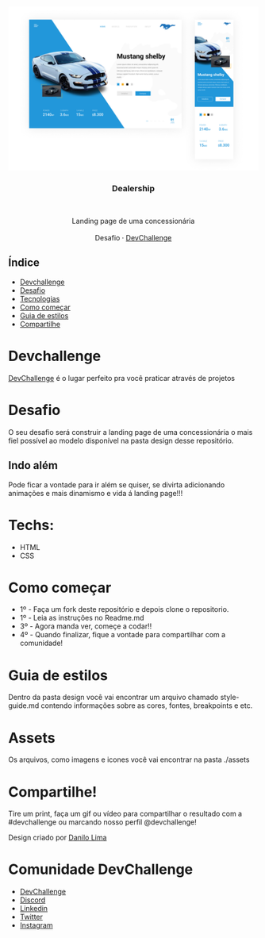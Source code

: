 <br />
<p align="center">
    <img src="design/layout.jpg" alt="Dealership Design" width="960">

  <h3 align="center">Dealership</h3>
 <br />
  <p align="center">
     Landing page de uma concessionária
       <br />
    <br />
    Desafio
    ·
    <a href="https://devchallenge.com.br/">DevChallenge</a>
  </p>
</p>

## Índice

- [Devchallenge](#devchallenge)
- [Desafio](#desafio)
- [Tecnologias](#techs)
- [Como começar](#como-começar)
- [Guia de estilos](#styleguide)
- [Compartilhe](#compartilhe)

# Devchallenge

<a href="https://devchallenge.com.br/"> DevChallenge</a> é o lugar perfeito pra você praticar através de projetos

# Desafio

O seu desafio será construir a landing page de uma concessionária o mais fiel possível ao modelo disponível na pasta design desse repositório. 

## Indo além

Pode ficar a vontade para ir além se quiser, se divirta adicionando animações e mais dinamismo e vida á landing page!!!

# Techs:

- HTML
- CSS

# Como começar

- 1º - Faça um fork deste repositório e depois clone o repositorio.
- 1º - Leia as instruções no Readme.md
- 3º - Agora manda ver, começe a codar!!
- 4º - Quando finalizar, fique a vontade para compartilhar com a comunidade!

# Guia de estilos

Dentro da pasta design você vai encontrar um arquivo chamado style-guide.md contendo informações sobre as cores, fontes, breakpoints e etc.

# Assets

Os arquivos, como imagens e icones você vai encontrar na pasta ./assets

# Compartilhe!

Tire um print, faça um gif ou vídeo para compartilhar o resultado com a #devchallenge ou marcando nosso perfil @devchallenge!<br>

Design criado por <a href="www.linkedin.com/in/danilolma">Danilo Lima</a>

# Comunidade DevChallenge

- <a href="https://devchallenge.com.br/">DevChallenge</a>
- <a href="https://discord.gg/yvYXhGj">Discord</a>
- <a href="https://www.linkedin.com/company/devchallenge/">Linkedin</a>
- <a href="https://twitter.com/dev_challenge">Twitter</a>
- <a href="https://www.instagram.com/devchallenge/">Instagram</a>
